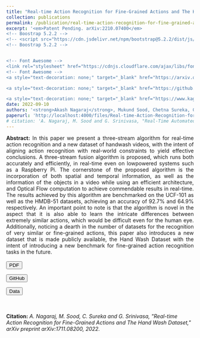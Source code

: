 ```yaml
---
title: "Real-time Action Recognition for Fine-Grained Actions and The Hand Wash Dataset"
collection: publications
permalink: /publication/real-time-action-recognition-for-fine-grained-actions-and-the-hand-wash-dataset
excerpt: '<em>Patent Pending. arXiv:2210.07400</em>
<!-- Boostrap 5.2.2 -->
<!-- <script src="https://cdn.jsdelivr.net/npm/bootstrap@5.2.2/dist/js/bootstrap.min.js" integrity="sha384-IDwe1+LCz02ROU9k972gdyvl+AESN10+x7tBKgc9I5HFtuNz0wWnPclzo6p9vxnk" crossorigin="anonymous"></script> -->
<!-- Boostrap 5.2.2 -->


<!-- Font Awesome -->
<link rel="stylesheet" href="https://cdnjs.cloudflare.com/ajax/libs/font-awesome/6.2.0/css/all.min.css" integrity="sha512-xh6O/CkQoPOWDdYTDqeRdPCVd1SpvCA9XXcUnZS2FmJNp1coAFzvtCN9BmamE+4aHK8yyUHUSCcJHgXloTyT2A==" crossorigin="anonymous" referrerpolicy="no-referrer" />
<!-- Font Awesome -->
<a style="text-decoration: none;" target="_blank" href="https://arxiv.org/abs/2210.07400"><button type="button" class="btn btn-primary"><i class="fa-solid fa-file-pdf"></i> arXiv</button></a>

<a style="text-decoration: none;" target="_blank" href="https://github.com/grassknoted/Modified-Two-Stream-Fusion-for-Real-time-ActionRecognition"><button type="button" class="btn btn-info"><i class="fa-brands fa-github"></i> GitHub</button></a>

<a style="text-decoration: none;" target="_blank" href="https://www.kaggle.com/datasets/realtimear/hand-wash-dataset/data"><button type="button" class="btn btn-warning"><i class="fa-solid fa-database"></i> Data</button></a>'
date: 2022-09-10
authors: '<strong>Akash Nagaraj</strong>, Mukund Sood, Chetna Sureka, Gowri Srinivasa'
paperurl: 'http://localhost:4000/files/Real-time-Action-Recognition-for-Fine-Grained-Actions-and-The-Hand-Wash-Dataset.pdf'
# citation: 'A. Nagaraj, M. Sood and G. Srinivasa, "Real-Time Automated Answer Scoring," 2018 IEEE 18th International Conference on Advanced Learning Technologies (ICALT), 2018, pp. 231-232, doi: 10.1109/ICALT.2018.00122.'
---
```


<!-- Bootstrap 4.0 -->
<link rel="stylesheet" href="https://cdn.jsdelivr.net/npm/bootstrap@4.0.0/dist/css/bootstrap.min.css" integrity="sha384-Gn5384xqQ1aoWXA+058RXPxPg6fy4IWvTNh0E263XmFcJlSAwiGgFAW/dAiS6JXm" crossorigin="anonymous">

<!-- <script src="https://code.jquery.com/jquery-3.2.1.slim.min.js" integrity="sha384-KJ3o2DKtIkvYIK3UENzmM7KCkRr/rE9/Qpg6aAZGJwFDMVNA/GpGFF93hXpG5KkN" crossorigin="anonymous"></script>
<script src="https://cdn.jsdelivr.net/npm/popper.js@1.12.9/dist/umd/popper.min.js" integrity="sha384-ApNbgh9B+Y1QKtv3Rn7W3mgPxhU9K/ScQsAP7hUibX39j7fakFPskvXusvfa0b4Q" crossorigin="anonymous"></script>
<script src="https://cdn.jsdelivr.net/npm/bootstrap@4.0.0/dist/js/bootstrap.min.js" integrity="sha384-JZR6Spejh4U02d8jOt6vLEHfe/JQGiRRSQQxSfFWpi1MquVdAyjUar5+76PVCmYl" crossorigin="anonymous"></script> -->
<!-- Bootstrap 4.0 -->


<!-- JS Popper -->
<!-- <script src="https://cdn.jsdelivr.net/npm/@popperjs/core@2.11.6/dist/umd/popper.min.js" integrity="sha384-oBqDVmMz9ATKxIep9tiCxS/Z9fNfEXiDAYTujMAeBAsjFuCZSmKbSSUnQlmh/jp3" crossorigin="anonymous"></script> -->
<!-- JS Popper -->


<!-- Boostrap 5.2.2 -->
<!-- <script src="https://cdn.jsdelivr.net/npm/bootstrap@5.2.2/dist/js/bootstrap.min.js" integrity="sha384-IDwe1+LCz02ROU9k972gdyvl+AESN10+x7tBKgc9I5HFtuNz0wWnPclzo6p9vxnk" crossorigin="anonymous"></script> -->
<!-- Boostrap 5.2.2 -->


<!-- Font Awesome -->
<link rel="stylesheet" href="https://cdnjs.cloudflare.com/ajax/libs/font-awesome/6.2.0/css/all.min.css" integrity="sha512-xh6O/CkQoPOWDdYTDqeRdPCVd1SpvCA9XXcUnZS2FmJNp1coAFzvtCN9BmamE+4aHK8yyUHUSCcJHgXloTyT2A==" crossorigin="anonymous" referrerpolicy="no-referrer" />
<!-- Font Awesome -->


<div style="text-align: justify; text-justify: inter-word;"><strong>Abstract:</strong> In this paper we present a three-stream algorithm for real-time action recognition and a new dataset of handwash videos, with the intent of aligning action recognition with real-world constraints to yield effective conclusions. A three-stream fusion algorithm is proposed, which runs both accurately and efficiently, in real-time even on lowpowered systems such as a Raspberry Pi. The cornerstone of the proposed algorithm is the incorporation of both spatial and temporal information, as well as the information of the objects in a video while using an efficient architecture, and Optical Flow computation to achieve commendable results in real-time. The results achieved by this algorithm are benchmarked on the UCF-101 as well as the HMDB-51 datasets, achieving an accuracy of 92.7% and 64.9% respectively. An important point to note is that the algorithm is novel in the aspect that it is also able to learn the intricate differences between extremely similar actions, which would be difficult even for the human eye. Additionally, noticing a dearth in the number of datasets for the recognition of very similar or fine-grained actions, this paper also introduces a new dataset that is made publicly available, the Hand Wash Dataset with the intent of introducing a new benchmark for fine-grained action recognition tasks in the future.</div>
<br>
<div>
<a style="text-decoration: none;" target="_blank" href="http://localhost:4000/files/Real-time-Action-Recognition-for-Fine-Grained-Actions-and-The-Hand-Wash-Dataset.pdf"><button type="button" class="btn btn-primary"><i class="fa-solid fa-file-pdf"></i> PDF</button></a>

<a style="text-decoration: none;" target="_blank" href="https://github.com/grassknoted/Modified-Two-Stream-Fusion-for-Real-time-ActionRecognition"><button type="button" class="btn btn-info"><i class="fa-brands fa-github"></i> GitHub</button></a>

<a style="text-decoration: none;" target="_blank" href="https://www.kaggle.com/datasets/realtimear/hand-wash-dataset/data"><button type="button" class="btn btn-warning"><i class="fa-solid fa-database"></i> Data</button></a>
</div>
<br><br>
<strong>Citation:</strong> <em>A. Nagaraj, M. Sood, C. Sureka and G. Srinivasa, "Real-time Action Recognition for Fine-Grained Actions and The Hand Wash Dataset," arXiv preprint arXiv:1711.08200, 2022.</em>